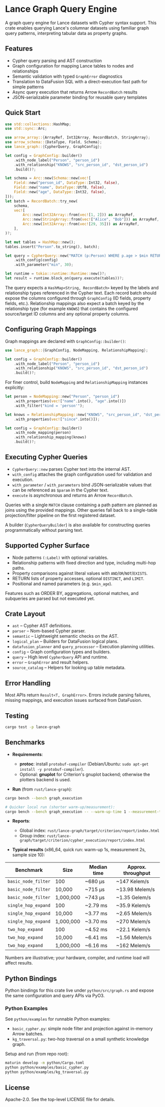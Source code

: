 # Lance Graph Query Engine

A graph query engine for Lance datasets with Cypher syntax support. This crate enables querying Lance's columnar datasets using familiar graph query patterns, interpreting tabular data as property graphs.

## Features

- Cypher query parsing and AST construction
- Graph configuration for mapping Lance tables to nodes and relationships
- Semantic validation with typed `GraphError` diagnostics
- Translation to DataFusion SQL with a direct-execution fast path for simple patterns
- Async query execution that returns Arrow `RecordBatch` results
- JSON-serializable parameter binding for reusable query templates

## Quick Start

```rust
use std::collections::HashMap;
use std::sync::Arc;

use arrow_array::{ArrayRef, Int32Array, RecordBatch, StringArray};
use arrow_schema::{DataType, Field, Schema};
use lance_graph::{CypherQuery, GraphConfig};

let config = GraphConfig::builder()
    .with_node_label("Person", "person_id")
    .with_relationship("KNOWS", "src_person_id", "dst_person_id")
    .build()?;

let schema = Arc::new(Schema::new(vec![
    Field::new("person_id", DataType::Int32, false),
    Field::new("name", DataType::Utf8, false),
    Field::new("age", DataType::Int32, false),
]));
let batch = RecordBatch::try_new(
    schema,
    vec![
        Arc::new(Int32Array::from(vec![1, 2])) as ArrayRef,
        Arc::new(StringArray::from(vec!["Alice", "Bob"])) as ArrayRef,
        Arc::new(Int32Array::from(vec![29, 35])) as ArrayRef,
    ],
)?;

let mut tables = HashMap::new();
tables.insert("Person".to_string(), batch);

let query = CypherQuery::new("MATCH (p:Person) WHERE p.age > $min RETURN p.name")?
    .with_config(config)
    .with_parameter("min", 30);

let runtime = tokio::runtime::Runtime::new()?;
let result = runtime.block_on(query.execute(tables))?;
```

The query expects a `HashMap<String, RecordBatch>` keyed by the labels and relationship types referenced in the Cypher text. Each record batch should expose the columns configured through `GraphConfig` (ID fields, property fields, etc.). Relationship mappings also expect a batch keyed by the relationship type (for example `KNOWS`) that contains the configured source/target ID columns and any optional property columns.

## Configuring Graph Mappings

Graph mappings are declared with `GraphConfig::builder()`:

```rust
use lance_graph::{GraphConfig, NodeMapping, RelationshipMapping};

let config = GraphConfig::builder()
    .with_node_label("Person", "person_id")
    .with_relationship("KNOWS", "src_person_id", "dst_person_id")
    .build()?;
```

For finer control, build `NodeMapping` and `RelationshipMapping` instances explicitly:

```rust
let person = NodeMapping::new("Person", "person_id")
    .with_properties(vec!["name".into(), "age".into()])
    .with_filter("kind = 'person'");

let knows = RelationshipMapping::new("KNOWS", "src_person_id", "dst_person_id")
    .with_properties(vec!["since".into()]);

let config = GraphConfig::builder()
    .with_node_mapping(person)
    .with_relationship_mapping(knows)
    .build()?;
```

## Executing Cypher Queries

- `CypherQuery::new` parses Cypher text into the internal AST.
- `with_config` attaches the graph configuration used for validation and execution.
- `with_parameter` / `with_parameters` bind JSON-serializable values that can be referenced as `$param` in the Cypher text.
- `execute` is asynchronous and returns an Arrow `RecordBatch`.

Queries with a single `MATCH` clause containing a path pattern are planned as joins using the provided mappings. Other queries fall back to a single-table projection/filter pipeline on the first registered dataset.

A builder (`CypherQueryBuilder`) is also available for constructing queries programmatically without parsing text.

## Supported Cypher Surface

- Node patterns `(:Label)` with optional variables.
- Relationship patterns with fixed direction and type, including multi-hop paths.
- Property comparisons against literal values with `AND`/`OR`/`NOT`/`EXISTS`.
- RETURN lists of property accesses, optional `DISTINCT`, and `LIMIT`.
- Positional and named parameters (e.g. `$min_age`).

Features such as ORDER BY, aggregations, optional matches, and subqueries are parsed but not executed yet.

## Crate Layout

- `ast` – Cypher AST definitions.
- `parser` – Nom-based Cypher parser.
- `semantic` – Lightweight semantic checks on the AST.
- `logical_plan` – Builders for DataFusion logical plans.
- `datafusion_planner` and `query_processor` – Execution planning utilities.
- `config` – Graph configuration types and builders.
- `query` – High level `CypherQuery` API and runtime.
- `error` – `GraphError` and result helpers.
- `source_catalog` – Helpers for looking up table metadata.

## Error Handling

Most APIs return `Result<T, GraphError>`. Errors include parsing failures, missing mappings, and execution issues surfaced from DataFusion.

## Testing

```bash
cargo test -p lance-graph
```

## Benchmarks

- **Requirements**:
  - **protoc**: install `protobuf-compiler` (Debian/Ubuntu: `sudo apt-get install -y protobuf-compiler`).
  - Optional: **gnuplot** for Criterion's gnuplot backend; otherwise the plotters backend is used.

- **Run** (from `rust/lance-graph`):

```bash
cargo bench --bench graph_execution

# Quicker local run (shorter warm-up/measurement):
cargo bench --bench graph_execution -- --warm-up-time 1 --measurement-time 2 --sample-size 10
```

- **Reports**:
  - Global index: `rust/lance-graph/target/criterion/report/index.html`
  - Group index: `rust/lance-graph/target/criterion/cypher_execution/report/index.html`

- **Typical results** (x86_64, quick run: warm-up 1s, measurement 2s, sample size 10):

| Benchmark                           | Size      | Median time | Approx. throughput |
|-------------------------------------|-----------|-------------|--------------------|
| `basic_node_filter`                 | 100       | ~680 µs     | ~147 Kelem/s       |
| `basic_node_filter`                 | 10,000    | ~715 µs     | ~13.98 Melem/s     |
| `basic_node_filter`                 | 1,000,000 | ~743 µs     | ~1.35 Gelem/s      |
| `single_hop_expand`                 | 100       | ~2.79 ms    | ~35.9 Kelem/s      |
| `single_hop_expand`                 | 10,000    | ~3.77 ms    | ~2.65 Melem/s      |
| `single_hop_expand`                 | 1,000,000 | ~3.70 ms    | ~270 Melem/s       |
| `two_hop_expand`                    | 100       | ~4.52 ms    | ~22.1 Kelem/s      |
| `two_hop_expand`                    | 10,000    | ~6.41 ms    | ~1.56 Melem/s      |
| `two_hop_expand`                    | 1,000,000 | ~6.16 ms    | ~162 Melem/s       |

Numbers are illustrative; your hardware, compiler, and runtime load will affect results.

## Python Bindings

Python bindings for this crate live under `python/src/graph.rs` and expose the same configuration and query APIs via PyO3.

### Python Examples

See `python/examples` for runnable Python examples:

- `basic_cypher.py`: simple node filter and projection against in-memory Arrow batches.
- `kg_traversal.py`: two-hop traversal on a small synthetic knowledge graph.

Setup and run (from repo root):

```bash
maturin develop -m python/Cargo.toml
python python/examples/basic_cypher.py
python python/examples/kg_traversal.py
```

## License

Apache-2.0. See the top-level LICENSE file for details.
